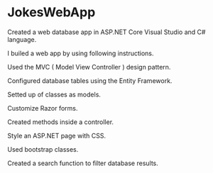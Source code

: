 # JokesWebApp

 Created a web database app in ASP.NET Core Visual Studio and C# language.
 
I builed a web app by using following instructions.

Used the MVC ( Model View Controller ) design pattern.

Configured database tables using the Entity Framework.

Setted up of classes as models. 

Customize Razor forms.

Created methods inside a controller.

Style an ASP.NET page with CSS.

Used bootstrap classes.

Created a search function to filter database results.

